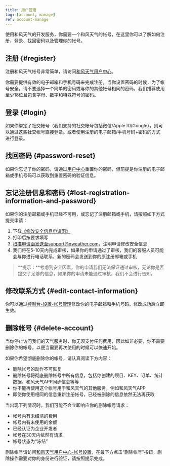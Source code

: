 ```yaml
---
title: 用户管理
tag: [account, manage]
ref: account-manage
---
```


使用和风天气的开发服务，你需要一个和风天气的帐号，在这里你可以了解如何注册、登录、找回密码以及管理你的帐号。

## 注册 {#register}

注册和风天气帐号非常简单，请访问[和风天气用户中心](https://id.qweather.com/#/register)。

你需要提供有效的电子邮箱和手机号码来完成注册，当你设置密码的时候，为了帐号安全，请不要选择一个简单的密码或与你的其他帐号相同的密码，我们推荐使用至少18位且包含字母、数字和特殊符号的密码。

## 登录 {#login}

如果你绑定了社交帐号（我们支持的社交帐号包括微信/Apple ID/Google），则可以通过这些社交帐号直接登录。或者使用注册的电子邮箱/手机号码+密码的方式进行登录。

## 找回密码 {#password-reset}

如果你忘记了你的密码，请通过[用户中心](https://id.qweather.com/#/forget/process/start)重置你的密码，但前提是你注册的电子邮箱或手机号码可以获取到重置密码的验证信息。

## 忘记注册信息和密码 {#lost-registration-information-and-password}

如果你的注册邮箱或手机已经不可用，或忘记了注册邮箱或手机，请按照如下方式提交申请：

1. 下载[《修改安全信息申请函》](https://cdn.qweather.com/misc/reset-account-information-application.pdf)
2. 打印后按要求填写
3. 扫描申请函发送至support@qweather.com，注明申请修改安全信息
4. 我们将在5-10天内完成审核，如果你的申请通过了审核，我们的客服人员可能会与你进行电话联系，新的密码会发送到你的原注册邮箱或手机

> **提示：**考虑到安全因素，你的申请我们无法保证通过审核，无论你是否提交了足够的信息，如果你的申请未能通过审核，我们不会进行告知。

## 修改联系方式 {#edit-contact-information}

你可以通过[控制台-设置-帐号管理](https://console-test.qweather.com/#/user/space)修改你的电子邮箱和手机号码。修改成功后立即生效。

## 删除帐号 {#delete-account}

当你停止访问我们的天气服务时，你无须支付任何费用，因此如非必要，你不需要删除你的帐号，以便当需要再次使用的时候可以快速开始。

如果你希望彻底删除你的帐号，请认真阅读下方内容：

- 删除帐号的动作不可恢复
- 删除帐号将彻底删除帐号中所有信息，包括你创建的项目、KEY、订单、统计数据、和风天气APP同步信息等等
- 你不能再使用这个帐号用于和风天气的其他服务，例如和风天气APP
- 即使你使用相同的信息重新注册帐号，已经被删除的信息依然无法再获取

当出现下列情况时，我们可能不会立即响应你的删除帐号请求：

- 帐号内有未结清的费用
- 帐号内有未使用的余额
- 已经认证为企业开发者
- 帐号在30天内依然有请求
- 帐号状态为“冻结”

删除帐号请访问[和风天气用户中心-帐号设置](https://id.qweather.com/)，在最下方点击“删除帐号”按钮，删除操作需要对你的身份进行验证，请按照提示完成。


